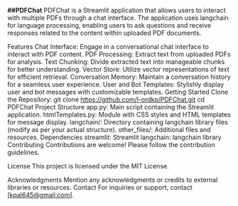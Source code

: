 
**##PDFChat**
PDFChat is a Streamlit application that allows users to interact with multiple PDFs through a chat interface. The application uses langchain for language processing, enabling users to ask questions and receive responses related to the content within uploaded PDF documents.

Features
Chat Interface: Engage in a conversational chat interface to interact with PDF content.
PDF Processing: Extract text from uploaded PDFs for analysis.
Text Chunking: Divide extracted text into manageable chunks for better understanding.
Vector Store: Utilize vector representations of text for efficient retrieval.
Conversation Memory: Maintain a conversation history for a seamless user experience.
User and Bot Templates: Stylishly display user and bot messages with customizable templates.
Getting Started
Clone the Repository:
git clone https://github.com/l-ordkp/PDFChat.git
cd PDFChat
Project Structure
app.py: Main script containing the Streamlit application.
htmlTemplates.py: Module with CSS styles and HTML templates for message display.
langchain/: Directory containing langchain library files (modify as per your actual structure).
other_files/: Additional files and resources.
Dependencies
streamlit: Streamlit
langchain: langchain library
Contributing
Contributions are welcome! Please follow the contribution guidelines.

License
This project is licensed under the MIT License.

Acknowledgments
Mention any acknowledgments or credits to external libraries or resources.
Contact
For inquiries or support, contact [kpal645@gmail.com].
